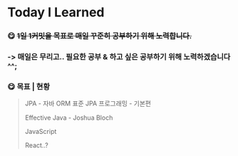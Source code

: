 # Today I Learned
### :yum: ​~~1일 1커밋을 목표로 매일 꾸준히 공부하기 위해 노력합니다.~~

### -> 매일은 무리고.. 필요한 공부 & 하고 싶은 공부하기 위해 노력하겠습니다 ^^;



### :yum: 목표 | 현황

> JPA - 자바 ORM 표준 JPA 프로그래밍 - 기본편
>
> Effective Java - Joshua Bloch
>
> JavaScript
>
> React..?
